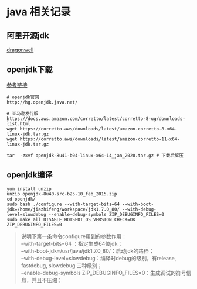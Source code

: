 # java 相关记录

## 阿里开源jdk

[dragonwell](https://www.aliyun.com/product/dragonwell)

## openjdk下载

[参考链接](https://www.cnblogs.com/haimishasha/p/9909055.html)

    # openjdk官网 
    http://hg.openjdk.java.net/
    
    # 亚马逊发行版
    https://docs.aws.amazon.com/corretto/latest/corretto-8-ug/downloads-list.html
    wget https://corretto.aws/downloads/latest/amazon-corretto-8-x64-linux-jdk.tar.gz
    wget https://corretto.aws/downloads/latest/amazon-corretto-11-x64-linux-jdk.tar.gz

    tar  -zxvf openjdk-8u41-b04-linux-x64-14_jan_2020.tar.gz # 下载后解压

## openjdk编译

    yum install unzip
    unzip openjdk-8u40-src-b25-10_feb_2015.zip
    cd openjdk/
    sudo bash ./configure --with-target-bits=64 --with-boot-jdk=/home/jiazhifeng/workspace/jdk1.7.0_80/ --with-debug-level=slowdebug --enable-debug-symbols ZIP_DEBUGINFO_FILES=0
    sudo make all DISABLE_HOTSPOT_OS_VERSION_CHECK=OK ZIP_DEBUGINFO_FILES=0
> 说明下第一条命令configure用到的参数作用：\
> –with-target-bits=64 ：指定生成64位jdk；\
> –with-boot-jdk=/usr/java/jdk1.7.0_80/：启动jdk的路径；\
> –with-debug-level=slowdebug：编译时debug的级别，有release, fastdebug, slowdebug 三种级别；\
> –enable-debug-symbols ZIP_DEBUGINFO_FILES=0：生成调试的符号信息，并且不压缩；

